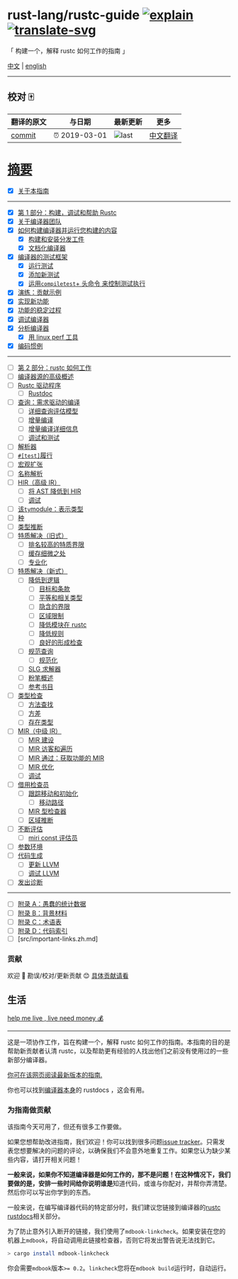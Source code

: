 # rust-lang/rustc-guide [![explain]][source] [![translate-svg]][translate-list]

<!-- [![size-img]][size] -->

[explain]: http://llever.com/explain.svg
[source]: https://github.com/chinanf-boy/Source-Explain
[translate-svg]: http://llever.com/translate.svg
[translate-list]: https://github.com/chinanf-boy/chinese-translate-list
[size-img]: https://packagephobia.now.sh/badge?p=Name
[size]: https://packagephobia.now.sh/result?p=Name

「 构建一个，解释 rustc 如何工作的指南 」

[中文](readme.md) | [english](https://github.com/rust-lang/rustc-guide)

---

## 校对 🀄️

<!-- doc-templite START generated -->
<!-- repo = 'rust-lang/rustc-guide' -->
<!-- commit = '0456aaa9e197e6d3f8349bca6299becb836e4070' -->
<!-- time = '2019-03-01' -->

| 翻译的原文 | 与日期        | 最新更新 | 更多                       |
| ---------- | ------------- | -------- | -------------------------- |
| [commit]   | ⏰ 2019-03-01 | ![last]  | [中文翻译][translate-list] |

[last]: https://img.shields.io/github/last-commit/rust-lang/rustc-guide.svg
[commit]: https://github.com/rust-lang/rustc-guide/tree/0456aaa9e197e6d3f8349bca6299becb836e4070

# [摘要](src/SUMMARY.md)

- [x] [关于本指南](src/about-this-guide.zh.md)

---

- [x] [第 1 部分：构建，调试和帮助 Rustc](src/part-1-intro.zh.md)
- [x] [关于编译器团队](src/compiler-team.zh.md)
- [x] [如何构建编译器并运行您构建的内容](src/how-to-build-and-run.zh.md)
  - [x] [构建和安装分发工件](src/build-install-distribution-artifacts.zh.md)
  - [x] [文档化编译器](src/compiler-documenting.zh.md)
- [x] [编译器的测试框架](src/tests/intro.zh.md)
  - [x] [运行测试](src/tests/running.zh.md)
  - [x] [添加新测试](src/tests/adding.zh.md)
  - [x] [运用`compiletest`+ 头命令 来控制测试执行](src/compiletest.zh.md)
- [x] [演练：贡献示例](src/walkthrough.zh.md)
- [x] [实现新功能](src/implementing_new_features.zh.md)
- [x] [功能的稳定过程](src/stabilization_guide.zh.md)
- [x] [调试编译器](src/compiler-debugging.zh.md)
- [x] [分析编译器](src/profiling.zh.md)
  - [x] [用 linux perf 工具](src/profiling/with_perf.zh.md)
- [x] [编码惯例](src/conventions.zh.md)

---

- [ ] [第 2 部分：rustc 如何工作](src/part-2-intro.zh.md)
- [ ] [编译器源的高级概述](src/high-level-overview.zh.md)
- [ ] [Rustc 驱动程序](src/rustc-driver.zh.md)
  - [ ] [Rustdoc](src/rustdoc.zh.md)
- [ ] [查询：需求驱动的编译](src/query.zh.md)
  - [ ] [详细查询评估模型](src/queries/query-evaluation-model-in-detail.zh.md)
  - [ ] [增量编译](src/queries/incremental-compilation.zh.md)
  - [ ] [增量编译详细信息](src/queries/incremental-compilation-in-detail.zh.md)
  - [ ] [调试和测试](src/incrcomp-debugging.zh.md)
- [ ] [解析器](src/the-parser.zh.md)
- [ ] [`#[test]`履行](src/test-implementation.zh.md)
- [ ] [宏观扩张](src/macro-expansion.zh.md)
- [ ] [名称解析](src/name-resolution.zh.md)
- [ ] [HIR（高级 IR）](src/hir.zh.md)
  - [ ] [将 AST 降低到 HIR](src/lowering.zh.md)
  - [ ] [调试](src/hir-debugging.zh.md)
- [ ] [该`ty`module：表示类型](src/ty.zh.md)
- [ ] [种](src/kinds.zh.md)
- [ ] [类型推断](src/type-inference.zh.md)
- [ ] [特质解决（旧式）](src/traits/resolution.zh.md)
  - [ ] [排名较高的特质界限](src/traits/hrtb.zh.md)
  - [ ] [缓存细微之处](src/traits/caching.zh.md)
  - [ ] [专业化](src/traits/specialization.zh.md)
- [ ] [特质解决（新式）](src/traits/index.zh.md)
  - [ ] [降低到逻辑](src/traits/lowering-to-logic.zh.md)
    - [ ] [目标和条款](src/traits/goals-and-clauses.zh.md)
    - [ ] [平等和相关类型](src/traits/associated-types.zh.md)
    - [ ] [隐含的界限](src/traits/implied-bounds.zh.md)
    - [ ] [区域限制](src/traits/regions.zh.md)
    - [ ] [降低模块在 rustc](src/traits/lowering-module.zh.md)
    - [ ] [降低规则](src/traits/lowering-rules.zh.md)
    - [ ] [良好的形成检查](src/traits/wf.zh.md)
  - [ ] [规范查询](src/traits/canonical-queries.zh.md)
    - [ ] [规范化](src/traits/canonicalization.zh.md)
  - [ ] [SLG 求解器](src/traits/slg.zh.md)
  - [ ] [粉笔概述](src/traits/chalk-overview.zh.md)
  - [ ] [参考书目](src/traits/bibliography.zh.md)
- [ ] [类型检查](src/type-checking.zh.md)
  - [ ] [方法查找](src/method-lookup.zh.md)
  - [ ] [方差](src/variance.zh.md)
  - [ ] [存在类型](src/existential-types.zh.md)
- [ ] [MIR（中级 IR）](src/mir/index.zh.md)
  - [ ] [MIR 建设](src/mir/construction.zh.md)
  - [ ] [MIR 访客和遍历](src/mir/visitor.zh.md)
  - [ ] [MIR 通过：获取功能的 MIR](src/mir/passes.zh.md)
  - [ ] [MIR 优化](src/mir/optimizations.zh.md)
  - [ ] [调试](src/mir/debugging.zh.md)
- [ ] [借用检查员](src/borrow_check.zh.md)
  - [ ] [跟踪移动和初始化](src/borrow_check/moves_and_initialization.zh.md)
    - [ ] [移动路径](src/borrow_check/moves_and_initialization/move_paths.zh.md)
  - [ ] [MIR 型检查器](src/borrow_check/type_check.zh.md)
  - [ ] [区域推断](src/borrow_check/region_inference.zh.md)
- [ ] [不断评估](src/const-eval.zh.md)
  - [ ] [miri const 评估员](src/miri.zh.md)
- [ ] [参数环境](src/param_env.zh.md)
- [ ] [代码生成](src/codegen.zh.md)
  - [ ] [更新 LLVM](src/codegen/updating-llvm.zh.md)
  - [ ] [调试 LLVM](src/codegen/debugging.zh.md)
- [ ] [发出诊断](src/diag.zh.md)

---

- [ ] [附录 A：愚蠢的统计数据](src/appendix/stupid-stats.zh.md)
- [ ] [附录 B：背景材料](src/appendix/background.zh.md)
- [ ] [附录 C：术语表](src/appendix/glossary.zh.md)
- [ ] [附录 D：代码索引](src/appendix/code-index.zh.md)
- [ ] [src/important-links.zh.md]

<!-- doc-templite END generated -->

### 贡献

欢迎 👏 勘误/校对/更新贡献 😊 [具体贡献请看](https://github.com/chinanf-boy/chinese-translate-list#贡献)

## 生活

[help me live , live need money 💰](https://github.com/chinanf-boy/live-need-money)

---

这是一项协作工作，旨在构建一个，解释 rustc 如何工作的指南。本指南的目的是帮助新贡献者认清 rustc，以及帮助更有经验的人找出他们之前没有使用过的一些新部分编译器。

[你可在该网页阅读最新版本的指南.](https://rust-lang-nursery.github.io/rustc-guide/)

你也可以找到[编译器本身][rustdocs]的 rustdocs ，这会有用。

[rustdocs]: https://doc.rust-lang.org/nightly/nightly-rustc/rustc/

### 为指南做贡献

该指南今天可用了，但还有很多工作要做。

如果您想帮助改进指南，我们欢迎！你可以找到很多问题[issue
tracker](https://github.com/rust-lang/rustc-guide/issues)。只需发表您想要解决的问题的评论，以确保我们不会意外地重复工作。如果您认为缺少某些内容，请打开相关问题！

**一般来说，如果你不知道编译器是如何工作的，那不是问题！**在这种情况下，我们要做的是，安排一些时间给你说明谁**是**知道代码，或谁与你配对，并帮你弄清楚。然后你可以写出你学到的东西。

一般来说，在编写编译器代码的特定部分时，我们建议您链接到编译器的[rustc rustdocs][rustdocs]相关部分。

为了防止意外引入断开的链接，我们使用了`mdbook-linkcheck`。如果安装在您的机器上`mdbook`，将自动调用此链接检查器，否则它将发出警告说无法找到它。

```bash
> cargo install mdbook-linkcheck
```

你会需要`mdbook`版本`>= 0.2`。`linkcheck`您将在`mdbook build`运行时，自动运行。
